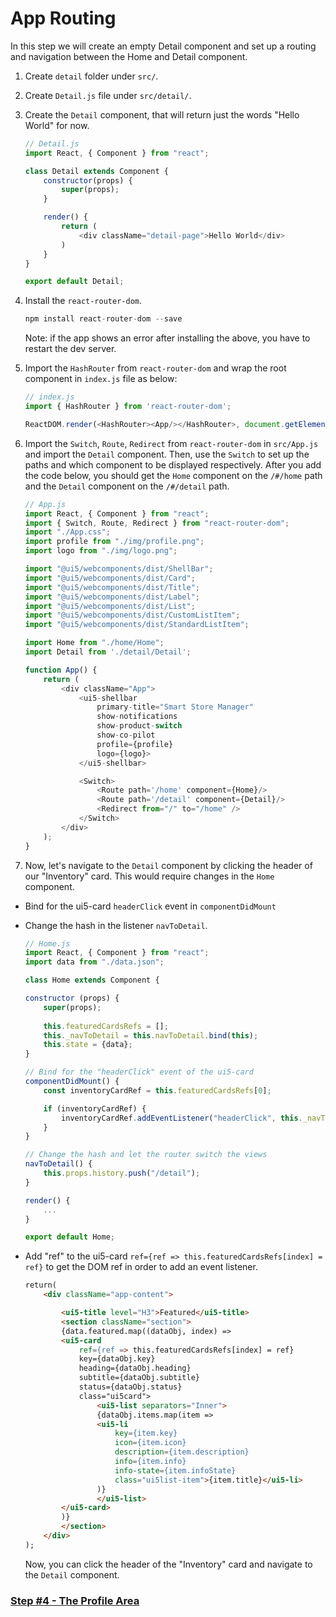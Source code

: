 # App Routing

In this step we will create an empty Detail component and set up a routing and navigation between the Home and Detail component.


1. Create `detail` folder under `src/`.

2. Create `Detail.js` file under `src/detail/`.

3. Create the `Detail` component, that will return just the words "Hello World" for now.

	```js 
	// Detail.js
	import React, { Component } from "react";

	class Detail extends Component {
		constructor(props) {
			super(props);
		}

		render() {
			return (
				<div className="detail-page">Hello World</div>
			)
		}
	}

	export default Detail;
	```
4. Install the `react-router-dom`.
	```js
	npm install react-router-dom --save
	```
	Note: if the app shows an error after installing the above, you have to restart the dev server.

5. Import the `HashRouter` from `react-router-dom` and wrap the root component in `index.js` file as below:

	```js 
	// index.js
	import { HashRouter } from 'react-router-dom';

	ReactDOM.render(<HashRouter><App/></HashRouter>, document.getElementById('root'));
	```



6. Import the `Switch`, `Route`, `Redirect` from `react-router-dom` in `src/App.js`  and import the `Detail` component.
Then, use the `Switch` to set up the paths and which component to be displayed respectively. After you add the code below, you should get the `Home` component on the `/#/home` path and the `Detail` component on the `/#/detail` path.


	```js 
	// App.js
	import React, { Component } from "react";
	import { Switch, Route, Redirect } from "react-router-dom";
	import "./App.css";
	import profile from "./img/profile.png";
	import logo from "./img/logo.png";

	import "@ui5/webcomponents/dist/ShellBar";
	import "@ui5/webcomponents/dist/Card";
	import "@ui5/webcomponents/dist/Title";
	import "@ui5/webcomponents/dist/Label";
	import "@ui5/webcomponents/dist/List";
	import "@ui5/webcomponents/dist/CustomListItem";
	import "@ui5/webcomponents/dist/StandardListItem";

	import Home from "./home/Home";
	import Detail from './detail/Detail';

	function App() {
		return (
			<div className="App">
				<ui5-shellbar
					primary-title="Smart Store Manager"
					show-notifications
					show-product-switch
					show-co-pilot
					profile={profile}
					logo={logo}>
				</ui5-shellbar>

				<Switch>
					<Route path='/home' component={Home}/>
					<Route path='/detail' component={Detail}/>
					<Redirect from="/" to="/home" />
				</Switch>
			</div>
		);
	}
	```

7. Now, let's navigate to the `Detail` component by clicking the header of our "Inventory" card.  This would require changes in the `Home` component. 

- Bind for the ui5-card `headerClick` event in `componentDidMount`
- Change the hash in the listener `navToDetail`.

	```js 
	// Home.js
	import React, { Component } from "react";
	import data from "./data.json";

	class Home extends Component {

	constructor (props) {
		super(props);
		
		this.featuredCardsRefs = [];
		this._navToDetail = this.navToDetail.bind(this);
		this.state = {data};
	}

	// Bind for the "headerClick" event of the ui5-card
	componentDidMount() {
		const inventoryCardRef = this.featuredCardsRefs[0];

		if (inventoryCardRef) {
			inventoryCardRef.addEventListener("headerClick", this._navToDetail);
		}
	}

	// Change the hash and let the router switch the views
	navToDetail() {
		this.props.history.push("/detail");
	}

	render() {
		...
	}

	export default Home;
	```

- Add "ref" to the ui5-card `ref={ref => this.featuredCardsRefs[index] = ref}` to get the DOM ref in order to add an event listener.

	```html
	return(
		<div className="app-content">

			<ui5-title level="H3">Featured</ui5-title>
			<section className="section">
			{data.featured.map((dataObj, index) => 
			<ui5-card
				ref={ref => this.featuredCardsRefs[index] = ref}
				key={dataObj.key}
				heading={dataObj.heading}
				subtitle={dataObj.subtitle}
				status={dataObj.status}
				class="ui5card">
					<ui5-list separators="Inner">
					{dataObj.items.map(item =>
					<ui5-li
						key={item.key}
						icon={item.icon}
						description={item.description}
						info={item.info}
						info-state={item.infoState}
						class="ui5list-item">{item.title}</ui5-li>
					)}
					</ui5-list>
			</ui5-card>
			)}
			</section>
		</div>
	);
	```

	Now, you can click the header of the "Inventory" card and navigate to the `Detail` component.

### [Step #4 - The Profile Area](./Step4_The_Profile_Area.md)
